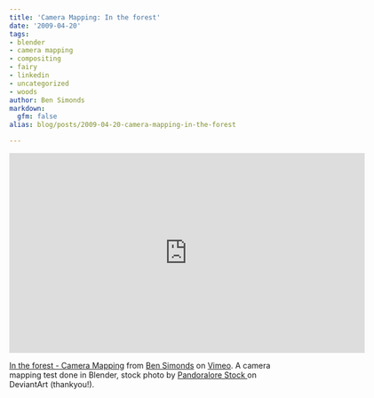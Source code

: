 ```yaml
---
title: 'Camera Mapping: In the forest'
date: '2009-04-20'
tags:
- blender
- camera mapping
- compositing
- fairy
- linkedin
- uncategorized
- woods
author: Ben Simonds
markdown:
  gfm: false
alias: blog/posts/2009-04-20-camera-mapping-in-the-forest

---
```




<iframe title="vimeo-player" src="https://player.vimeo.com/video/4242471" width="640" height="360" frameborder="0" allowfullscreen></iframe>

 [In the forest - Camera Mapping](http://vimeo.com/4242471)
from [Ben Simonds](http://vimeo.com/user479805) on [Vimeo](http://vimeo.com).
A camera mapping test done in Blender, stock photo by [Pandoralore Stock
](http://pandoralore-stock.deviantart.com/)on DeviantArt (thankyou!).



